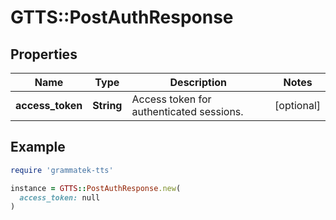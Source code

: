 # GTTS::PostAuthResponse

## Properties

| Name | Type | Description | Notes |
| ---- | ---- | ----------- | ----- |
| **access_token** | **String** | Access token for authenticated sessions. | [optional] |

## Example

```ruby
require 'grammatek-tts'

instance = GTTS::PostAuthResponse.new(
  access_token: null
)
```

